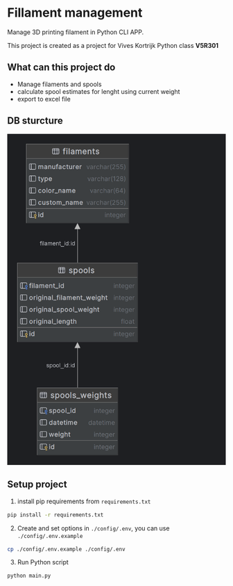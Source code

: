 # Fillament management 

Manage 3D printing filament in Python CLI APP. 

This project is created as a project for Vives Kortrijk Python class **V5R301**

## What can this project do
- Manage filaments and spools
- calculate spool estimates for lenght using current weight
- export to excel file

## DB sturcture
![](./docs/db-structure.png)


## Setup project
1) install pip requirements from `requirements.txt`
```bash
pip install -r requirements.txt
```

2) Create and set options in `./config/.env`, you can use `./config/.env.example`
```bash
cp ./config/.env.example ./config/.env
```

3) Run Python script
```bash
python main.py
```